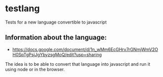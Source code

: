 testlang
========

Tests for a new language convertible to javascript

## Information about the language:
* https://docs.google.com/document/d/1n_wMm6EcGHrv7rGNmjWmV2OH0SpTgPsjJgYbyzsgMoQ/edit?usp=sharing

The idea is to be able to convert that language into javascript and run it using node or in the browser.